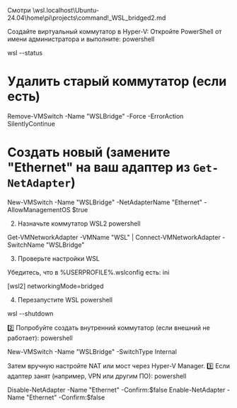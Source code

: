 Смотри  \\wsl.localhost\Ubuntu-24.04\home\pi\projects\command\!_WSL\_bridged2.md



Создайте виртуальный коммутатор в Hyper-V:
Откройте PowerShell от имени администратора и выполните:
powershell

wsl --status

# Удалить старый коммутатор (если есть)
Remove-VMSwitch -Name "WSLBridge" -Force -ErrorAction SilentlyContinue

# Создать новый (замените "Ethernet" на ваш адаптер из `Get-NetAdapter`)
New-VMSwitch -Name "WSLBridge" -NetAdapterName "Ethernet" -AllowManagementOS $true

2. Назначьте коммутатор WSL2
   powershell

Get-VMNetworkAdapter -VMName "WSL" | Connect-VMNetworkAdapter -SwitchName "WSLBridge"

3. Проверьте настройки WSL

Убедитесь, что в %USERPROFILE%\.wslconfig есть:
ini

[wsl2]
networkingMode=bridged

4. Перезапустите WSL
   powershell

wsl --shutdown




2️⃣ Попробуйте создать внутренний коммутатор (если внешний не работает):
powershell

New-VMSwitch -Name "WSLBridge" -SwitchType Internal

Затем вручную настройте NAT или мост через Hyper-V Manager.
3️⃣ Если адаптер занят (например, VPN или другим ПО):
powershell

Disable-NetAdapter -Name "Ethernet" -Confirm:$false
Enable-NetAdapter -Name "Ethernet" -Confirm:$false